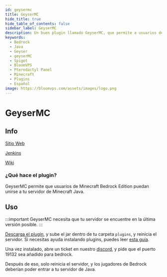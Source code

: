 ```yaml
---
id: geysermc
title: GeyserMC
hide_title: true
hide_table_of_contents: false
sidebar_label: GeyserMC
description: Un buen plugin llamado GeyserMC, que permite a usuarios de Bedrock conectarse a servidores de Java. 
keywords:
  - Bedrock
  - Java
  - Geyser
  - geyserMC
  - Spigot
  - BloomVPS
  - Pterodactyl Panel
  - Minecraft
  - Plugins
  - Español
image: https://bloomvps.com/assets/images/logo.png
---
```

# GeyserMC
## Info
[Sitio Web](https://geysermc.org/)

[Jenkins](https://ci.nukkitx.com/job/GeyserMC/job/Geyser/job/master/)

[Wiki](https://github.com/GeyserMC/Geyser/wiki)

### ¿Qué hace el plugin?

GeyserMC permite que usuarios de Minecraft Bedrock Edition puedan unirse a tu servidor de Minecraft Java.

## Uso

:::important
GeyserMC  necesita que tu servidor se encuentre en la última versión posible. 
:::

[Descarga el plugin](https://ci.nukkitx.com/job/GeyserMC/job/Geyser/job/master/lastSuccessfulBuild/artifact/bootstrap/spigot/target/Geyser-Spigot.jar), y sube el jar dentro de tu carpeta `plugins`, y reinicia el servidor. Si necesitas ayuda instalando plugins, puedes leer [esta guía](https://docs.bloomvps.com/languages/spanish/basico/instalar-plugins/). 

Una vez instalado, abre un ticket en nuestro [discord](https://discord.com/invite/2QxW8QY), y pide que el puerto 19132 sea añadido para bedrock. 

Después de eso, solo reinicia el servidor, y los jugadores de Bedrock deberían poder entrar a tu servidor de Java.
